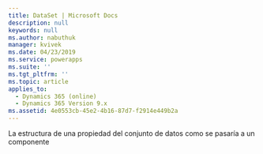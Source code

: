 ```yaml
---
title: DataSet | Microsoft Docs
description: null
keywords: null
ms.author: nabuthuk
manager: kvivek
ms.date: 04/23/2019
ms.service: powerapps
ms.suite: ''
ms.tgt_pltfrm: ''
ms.topic: article
applies_to:
  - Dynamics 365 (online)
  - Dynamics 365 Version 9.x
ms.assetid: 4e0553cb-45e2-4b16-87d7-f2914e449b2a
---
```

La estructura de una propiedad del conjunto de datos como se pasaría a un componente
